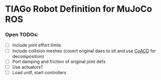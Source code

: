 # TIAGo Robot Definition for MuJoCo ROS

### Open TODOs:
- [ ] Include joint effort limits
- [ ] Include collision meshes (covert original daes to stl and use [CoACD](https://github.com/SarahWeiii/CoACD) for decomposition) 
- [ ] Port damping and friction of original joint defs
- [ ] Use actuators?
- [ ] Load urdf, start controllers